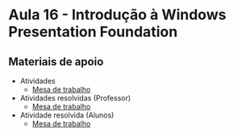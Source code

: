 # Aula 16 - Introdução à Windows Presentation Foundation

## Materiais de apoio

- Atividades
    - [Mesa de trabalho](./ATIVIDADE.md)
- Atividades resolvidas (Professor)
	- [Mesa de trabalho]()
- Atividade resolvida (Alunos)
	- [Mesa de trabalho](./ENTREGA.md)